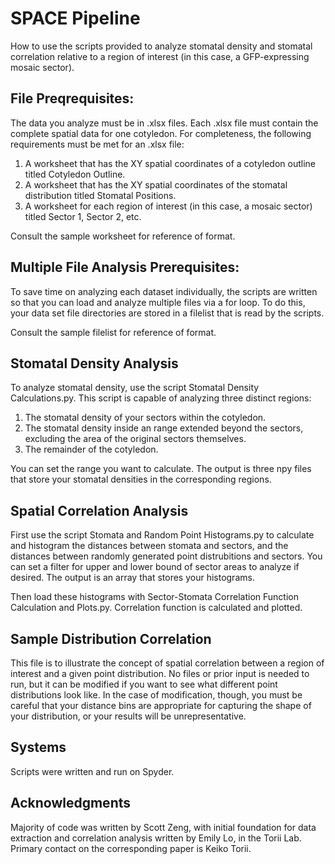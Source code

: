 # SPACE Pipeline

How to use the scripts provided to analyze stomatal density and stomatal correlation relative to a region of interest (in this case, a GFP-expressing mosaic sector).

## File Preqrequisites:

The data you analyze must be in .xlsx files. Each .xlsx file must contain the complete spatial data for one cotyledon. For completeness, the following requirements must be met for an .xlsx file:

1. A worksheet that has the XY spatial coordinates of a cotyledon outline titled Cotyledon Outline.
2. A worksheet that has the XY spatial coordinates of the stomatal distribution titled Stomatal Positions.
3. A worksheet for each region of interest (in this case, a mosaic sector) titled Sector 1, Sector 2, etc.

Consult the sample worksheet for reference of format.

## Multiple File Analysis Prerequisites:

To save time on analyzing each dataset individually, the scripts are written so that you can load and analyze multiple files via a for loop. To do this, your data set file directories are stored in a filelist that is read by the scripts.

Consult the sample filelist for reference of format.

## Stomatal Density Analysis

To analyze stomatal density, use the script Stomatal Density Calculations.py. This script is capable of analyzing three distinct regions:

1. The stomatal density of your sectors within the cotyledon.
2. The stomatal density inside an range extended beyond the sectors, excluding the area of the original sectors themselves.
3. The remainder of the cotyledon.

You can set the range you want to calculate. The output is three npy files that store your stomatal densities in the corresponding regions.

## Spatial Correlation Analysis

First use the script Stomata and Random Point Histograms.py to calculate and histogram the distances between stomata and sectors, and the distances between randomly generated point distrubitions and sectors. You can set a filter for upper and lower bound of sector areas to analyze if desired. The output is an array that stores your histograms.

Then load these histograms with Sector-Stomata Correlation Function Calculation and Plots.py. Correlation function is calculated and plotted.

## Sample Distribution Correlation

This file is to illustrate the concept of spatial correlation between a region of interest and a given point distribution. No files or prior input is needed to run, but it can be modified if you want to see what different point distributions look like. In the case of modification, though, you must be careful that your distance bins are appropriate for capturing the shape of your distribution, or your results will be unrepresentative.

## Systems

Scripts were written and run on Spyder.

## Acknowledgments

Majority of code was written by Scott Zeng, with initial foundation for data extraction and correlation analysis written by Emily Lo, in the Torii Lab. Primary contact on the corresponding paper is Keiko Torii.
